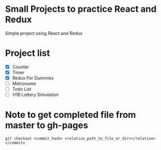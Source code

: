 # Small Projects to practice React and Redux

Simple project using React and Redux

# Project list

- [x] Counter
- [x] Timer
- [x] Redux For Dummies
- [ ] Metronome
- [ ] Todo List
- [ ] H1B Lottery Simulation

# Note to get completed file from master to gh-pages

```
git checkout <commit_hash> <relative_path_to_file_or_dir></relative></commit>
```
